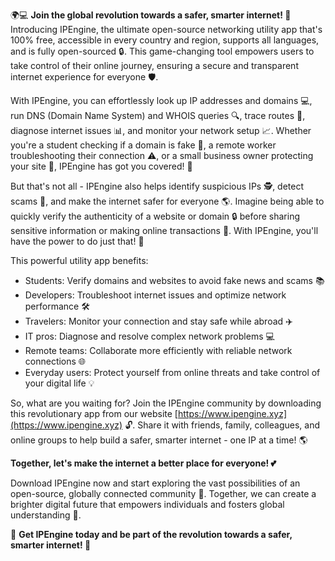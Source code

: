 🌍💻 **Join the global revolution towards a safer, smarter internet! 🚀** Introducing IPEngine, the ultimate open-source networking utility app that's 100% free, accessible in every country and region, supports all languages, and is fully open-sourced 🔒. This game-changing tool empowers users to take control of their online journey, ensuring a secure and transparent internet experience for everyone 🛡️.

With IPEngine, you can effortlessly look up IP addresses and domains 💻, run DNS (Domain Name System) and WHOIS queries 🔍, trace routes 📍, diagnose internet issues 📊, and monitor your network setup 📈. Whether you're a student checking if a domain is fake 👀, a remote worker troubleshooting their connection ⚠️, or a small business owner protecting your site 💼, IPEngine has got you covered! 🤝

But that's not all - IPEngine also helps identify suspicious IPs 🕵️, detect scams 🚫, and make the internet safer for everyone 🌎. Imagine being able to quickly verify the authenticity of a website or domain 🔒 before sharing sensitive information or making online transactions 💸. With IPEngine, you'll have the power to do just that! 💪

This powerful utility app benefits:

* Students: Verify domains and websites to avoid fake news and scams 📚
* Developers: Troubleshoot internet issues and optimize network performance 🛠️
* Travelers: Monitor your connection and stay safe while abroad ✈️
* IT pros: Diagnose and resolve complex network problems 💻
* Remote teams: Collaborate more efficiently with reliable network connections 🌐
* Everyday users: Protect yourself from online threats and take control of your digital life 💡

So, what are you waiting for? Join the IPEngine community by downloading this revolutionary app from our website [https://www.ipengine.xyz](https://www.ipengine.xyz) 🔓. Share it with friends, family, colleagues, and online groups to help build a safer, smarter internet - one IP at a time! 🌎

**Together, let's make the internet a better place for everyone! 💕**

Download IPEngine now and start exploring the vast possibilities of an open-source, globally connected community 🌟. Together, we can create a brighter digital future that empowers individuals and fosters global understanding 🌈.

🔴 **Get IPEngine today and be part of the revolution towards a safer, smarter internet! 🔵**
